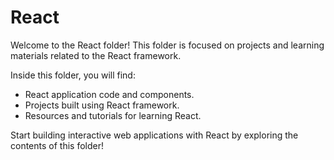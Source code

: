 # React

Welcome to the React folder! This folder is focused on projects and learning materials related to the React framework.

Inside this folder, you will find:

- React application code and components.
- Projects built using React framework.
- Resources and tutorials for learning React.

Start building interactive web applications with React by exploring the contents of this folder!
